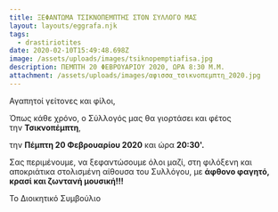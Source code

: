 ```yaml
---
title: ΞΕΦΑΝΤΩΜΑ ΤΣΙΚΝΟΠΕΜΠΤΗΣ ΣΤΟΝ ΣΥΛΛΟΓΟ ΜΑΣ
layout: layouts/eggrafa.njk
tags:
  - drastiriotites
date: 2020-02-10T15:49:48.698Z
image: /assets/uploads/images/tsiknopemptiafisa.jpg
description: ΠΕΜΠΤΗ 20 ΦΕΒΡΟΥΑΡΙΟΥ 2020, ΩΡΑ 8:30 Μ.Μ.
attachment: /assets/uploads/images/αφισσα_τσικνοπεμπτη_2020.jpg
---
```

Αγαπητοί γείτονες και φίλοι,

Όπως κάθε χρόνο, ο Σύλλογός μας θα γιορτάσει και φέτος την **Τσικνοπέμπτη**, 

την **Πέμπτη 20 Φεβρουαρίου 2020** και ώρα **20:30'.** 

Σας περιμένουμε, να ξεφαντώσουμε όλοι μαζί, στη φιλόξενη και αποκριάτικα στολισμένη αίθουσα του Συλλόγου, με **άφθονο φαγητό, κρασί και ζωντανή μουσική!!!**

Το Διοικητικό Συμβούλιο
